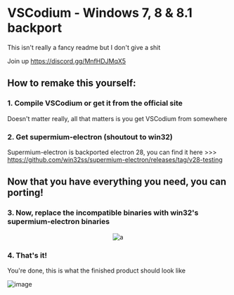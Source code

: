 # VSCodium - Windows 7, 8 & 8.1 backport
This isn't really a fancy readme but I don't give a shit

Join up https://discord.gg/MnfHDJMqX5

## How to remake this yourself:

### 1. Compile VSCodium or get it from the official site
Doesn't matter really, all that matters is you get VSCodium from somewhere

### 2. Get supermium-electron (shoutout to win32)
Supermium-electron is backported electron 28, you can find it here >>> https://github.com/win32ss/supermium-electron/releases/tag/v28-testing

## Now that you have everything you need, you can porting!

### 3. Now, replace the incompatible binaries with win32's supermium-electron binaries


<p align="center">
  <img alt="a" src="https://github.com/AiekDev/vscode-win7/assets/145149166/52a239ec-205e-4b0a-9f89-98124d2b39eb">
</p>

### 4. That's it!

You're done, this is what the finished product should look like

![image](https://github.com/AiekDev/vscodium-win7/assets/145149166/205ffbb0-6732-4f8d-8c0a-8bb0538f0a7d)
